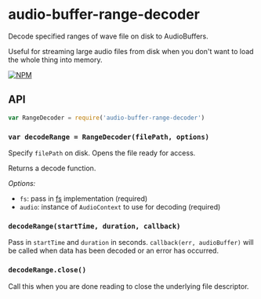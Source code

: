 audio-buffer-range-decoder
===

Decode specified ranges of wave file on disk to AudioBuffers.

Useful for streaming large audio files from disk when you don't want to load the whole thing into memory.

[![NPM](https://nodei.co/npm/audio-buffer-range-decoder.png)](https://nodei.co/npm/audio-buffer-range-decoder/)

## API

```js
var RangeDecoder = require('audio-buffer-range-decoder')
```

### `var decodeRange = RangeDecoder(filePath, options)`

Specify `filePath` on disk. Opens the file ready for access. 

Returns a decode function.

*Options:*
 - `fs`: pass in [fs](https://nodejs.org/api/fs.html) implementation (required)
 - `audio`: instance of `AudioContext` to use for decoding (required)

### `decodeRange(startTime, duration, callback)`

Pass in `startTime` and `duration` in seconds. `callback(err, audioBuffer)` will be called when data has been decoded or an error has occurred.

### `decodeRange.close()`

Call this when you are done reading to close the underlying file descriptor.